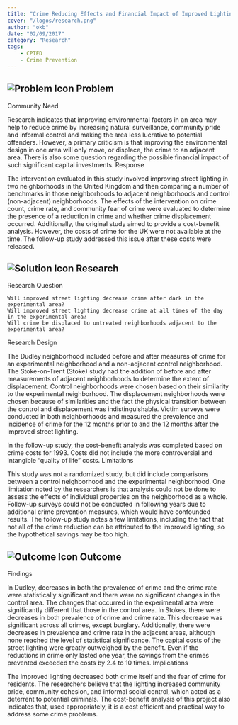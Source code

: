 ```yaml
---
title: "Crime Reducing Effects and Financial Impact of Improved Lighting"
cover: "/logos/research.png"
author: "okb"
date: "02/09/2017"
category: "Research"
tags:
    - CPTED
    - Crime Prevention 
---
```



## ![Problem Icon](https://github.com/google/material-design-icons/raw/master/alert/1x_web/ic_error_outline_black_48dp.png "Problem") Problem
Community Need

Research indicates that improving environmental factors in an area may help to reduce crime by increasing natural surveillance, community pride and informal control and making the area less lucrative to potential offenders. However, a primary criticism is that improving the environmental design in one area will only move, or displace, the crime to an adjacent area. There is also some question regarding the possible financial impact of such significant capital investments.
Response

The intervention evaluated in this study involved improving street lighting in two neighborhoods in the United Kingdom and then comparing a number of benchmarks in those neighborhoods to adjacent neighborhoods and control (non-adjacent) neighborhoods. The effects of the intervention on crime count, crime rate, and community fear of crime were evaluated to determine the presence of a reduction in crime and whether crime displacement occurred. Additionally, the original study aimed to provide a cost-benefit analysis. However, the costs of crime for the UK were not available at the time. The follow-up study addressed this issue after these costs were released.
## ![Solution Icon](https://github.com/google/material-design-icons/raw/master/action/1x_web/ic_lightbulb_outline_black_48dp.png "Solution") Research
Research Question

    Will improved street lighting decrease crime after dark in the experimental area?
    Will improved street lighting decrease crime at all times of the day in the experimental area?
    Will crime be displaced to untreated neighborhoods adjacent to the experimental area?

Research Design

The Dudley neighborhood included before and after measures of crime for an experimental neighborhood and a non-adjacent control neighborhood. The Stoke-on-Trent (Stoke) study had the addition of before and after measurements of adjacent neighborhoods to determine the extent of displacement. Control neighborhoods were chosen based on their similarity to the experimental neighborhood. The displacement neighborhoods were chosen because of similarities and the fact the physical transition between the control and displacement was indistinguishable. Victim surveys were conducted in both neighborhoods and measured the prevalence and incidence of crime for the 12 months prior to and the 12 months after the improved street lighting.

In the follow-up study, the cost-benefit analysis was completed based on crime costs for 1993. Costs did not include the more controversial and intangible “quality of life” costs.
Limitations

This study was not a randomized study, but did include comparisons between a control neighborhood and the experimental neighborhood. One limitation noted by the researchers is that analysis could not be done to assess the effects of individual properties on the neighborhood as a whole. Follow-up surveys could not be conducted in following years due to additional crime prevention measures, which would have confounded results. The follow-up study notes a few limitations, including the fact that not all of the crime reduction can be attributed to the improved lighting, so the hypothetical savings may be too high.
## ![Outcome Icon](https://github.com/google/material-design-icons/raw/master/action/1x_web/ic_view_list_black_48dp.png "Outcome") Outcome
Findings

In Dudley, decreases in both the prevalence of crime and the crime rate were statistically significant and there were no significant changes in the control area. The changes that occurred in the experimental area were significantly different that those in the control area.
In Stokes, there were decreases in both prevalence of crime and crime rate. This decrease was significant across all crimes, except burglary. Additionally, there were decreases in prevalence and crime rate in the adjacent areas, although none reached the level of statistical significance.
The capital costs of the street lighting were greatly outweighed by the benefit. Even if the reductions in crime only lasted one year, the savings from the crimes prevented exceeded the costs by 2.4 to 10 times.
Implications

The improved lighting decreased both crime itself and the fear of crime for residents. The researchers believe that the lighting increased community pride, community cohesion, and informal social control, which acted as a deterrent to potential criminals. The cost-benefit analysis of this project also indicates that, used appropriately, it is a cost efficient and practical way to address some crime problems.